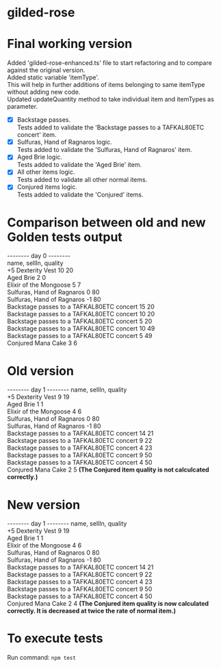# gilded-rose
# Final working version

Added 'gilded-rose-enhanced.ts' file to start refactoring and to compare against the original version.\
Added static variable 'itemType'.\
This will help in further additions of items belonging to same itemType without adding new code.\
Updated updateQuantity method to take individual item and itemTypes as parameter.

- [x] Backstage passes.\
Tests added to validate the 'Backstage passes to a TAFKAL80ETC concert' item.
- [x] Sulfuras, Hand of Ragnaros logic.\
Tests added to validate the 'Sulfuras, Hand of Ragnaros' item.
- [x] Aged Brie logic.\
Tests added to validate the 'Aged Brie' item.
- [x] All other items logic.\
Tests added to validate all other normal items.
- [x] Conjured items logic.\
Tests added to validate the 'Conjured' items.

# Comparison between old and new Golden tests output

-------- day 0 --------\
name, sellIn, quality\
+5 Dexterity Vest 10 20\
Aged Brie 2 0\
Elixir of the Mongoose 5 7\
Sulfuras, Hand of Ragnaros 0 80\
Sulfuras, Hand of Ragnaros -1 80\
Backstage passes to a TAFKAL80ETC concert 15 20\
Backstage passes to a TAFKAL80ETC concert 10 20\
Backstage passes to a TAFKAL80ETC concert 5 20\
Backstage passes to a TAFKAL80ETC concert 10 49\
Backstage passes to a TAFKAL80ETC concert 5 49\
Conjured Mana Cake 3 6

# Old version
-------- day 1 --------
name, sellIn, quality\
+5 Dexterity Vest 9 19\
Aged Brie 1 1\
Elixir of the Mongoose 4 6\
Sulfuras, Hand of Ragnaros 0 80\
Sulfuras, Hand of Ragnaros -1 80\
Backstage passes to a TAFKAL80ETC concert 14 21\
Backstage passes to a TAFKAL80ETC concert 9 22\
Backstage passes to a TAFKAL80ETC concert 4 23\
Backstage passes to a TAFKAL80ETC concert 9 50\
Backstage passes to a TAFKAL80ETC concert 4 50\
Conjured Mana Cake 2 5 **(The Conjured item quality is not calculcated correctly.)**

# New version
-------- day 1 --------
name, sellIn, quality\
+5 Dexterity Vest 9 19\
Aged Brie 1 1\
Elixir of the Mongoose 4 6\
Sulfuras, Hand of Ragnaros 0 80\
Sulfuras, Hand of Ragnaros -1 80\
Backstage passes to a TAFKAL80ETC concert 14 21\
Backstage passes to a TAFKAL80ETC concert 9 22\
Backstage passes to a TAFKAL80ETC concert 4 23\
Backstage passes to a TAFKAL80ETC concert 9 50\
Backstage passes to a TAFKAL80ETC concert 4 50\
Conjured Mana Cake 2 4 **(The Conjured item quality is now calculated correctly. It is decreased at twice the rate of normal item.)**

# To execute tests
Run command: `npm test`
